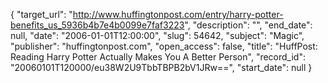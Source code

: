 {
  "target_url": "http://www.huffingtonpost.com/entry/harry-potter-benefits_us_5936b4b7e4b0099e7faf3223", 
  "description": "", 
  "end_date": null, 
  "date": "2006-01-01T12:00:00", 
  "slug": 54642, 
  "subject": "Magic", 
  "publisher": "huffingtonpost.com", 
  "open_access": false, 
  "title": "HuffPost: Reading Harry Potter Actually Makes You A Better Person", 
  "record_id": "20060101T120000/eu38W2U9TbbTBPB2bV1JRw==", 
  "start_date": null
}

